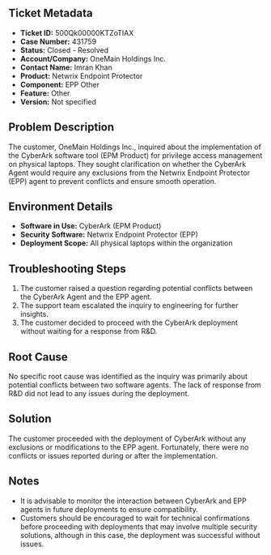 ## Ticket Metadata
- **Ticket ID:** 500Qk00000KTZoTIAX
- **Case Number:** 431759
- **Status:** Closed - Resolved
- **Account/Company:** OneMain Holdings Inc.
- **Contact Name:** Imran Khan
- **Product:** Netwrix Endpoint Protector
- **Component:** EPP Other
- **Feature:** Other
- **Version:** Not specified

## Problem Description
The customer, OneMain Holdings Inc., inquired about the implementation of the CyberArk software tool (EPM Product) for privilege access management on physical laptops. They sought clarification on whether the CyberArk Agent would require any exclusions from the Netwrix Endpoint Protector (EPP) agent to prevent conflicts and ensure smooth operation.

## Environment Details
- **Software in Use:** CyberArk (EPM Product)
- **Security Software:** Netwrix Endpoint Protector (EPP)
- **Deployment Scope:** All physical laptops within the organization

## Troubleshooting Steps
1. The customer raised a question regarding potential conflicts between the CyberArk Agent and the EPP agent.
2. The support team escalated the inquiry to engineering for further insights.
3. The customer decided to proceed with the CyberArk deployment without waiting for a response from R&D.

## Root Cause
No specific root cause was identified as the inquiry was primarily about potential conflicts between two software agents. The lack of response from R&D did not lead to any issues during the deployment.

## Solution
The customer proceeded with the deployment of CyberArk without any exclusions or modifications to the EPP agent. Fortunately, there were no conflicts or issues reported during or after the implementation.

## Notes
- It is advisable to monitor the interaction between CyberArk and EPP agents in future deployments to ensure compatibility.
- Customers should be encouraged to wait for technical confirmations before proceeding with deployments that may involve multiple security solutions, although in this case, the deployment was successful without issues.